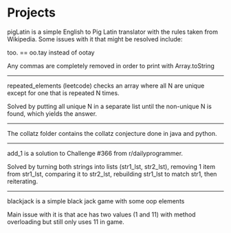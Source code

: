 # Projects
pigLatin is a simple English to Pig Latin translator with the rules taken from Wikipedia. Some issues with it that might be resolved include:

too. == oo.tay instead of ootay

Any commas are completely removed in order to print with Array.toString

--------------------------------------------------------------------------------------------------------------

repeated_elements (leetcode) checks an array where all N are unique except for one that is repeated N times.


Solved by putting all unique N in a separate list until the non-unique N is found, which yields the answer.

--------------------------------------------------------------------------------------------------------------

The collatz folder contains the collatz conjecture done in java and python.

--------------------------------------------------------------------------------------------------------------

add_1 is a solution to Challenge #366 from r/dailyprogrammer.

Solved by turning both strings into lists (str1_lst, str2_lst), removing 1 item from str1_lst, comparing it to str2_lst, rebuilding str1_lst to match str1, then reiterating.

--------------------------------------------------------------------------------------------------------------

blackjack is a simple black jack game with some oop elements

Main issue with it is that ace has two values (1 and 11) with method overloading but still only uses 11 in game.
